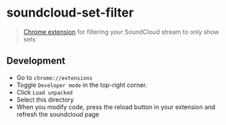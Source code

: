 # soundcloud-set-filter
> [Chrome extension](https://chrome.google.com/webstore/detail/soundcloud-set-filter/ldmbljhefagdaedbgekebmajgklckgbn) for filtering your SoundCloud stream to only show sets

## Development

* Go to `chrome://extensions`
* Toggle `Developer mode` in the top-right corner.
* Click `Load unpacked`
* Select this directory
* When you modify code, press the reload button in your extension and refresh the soundcloud page
